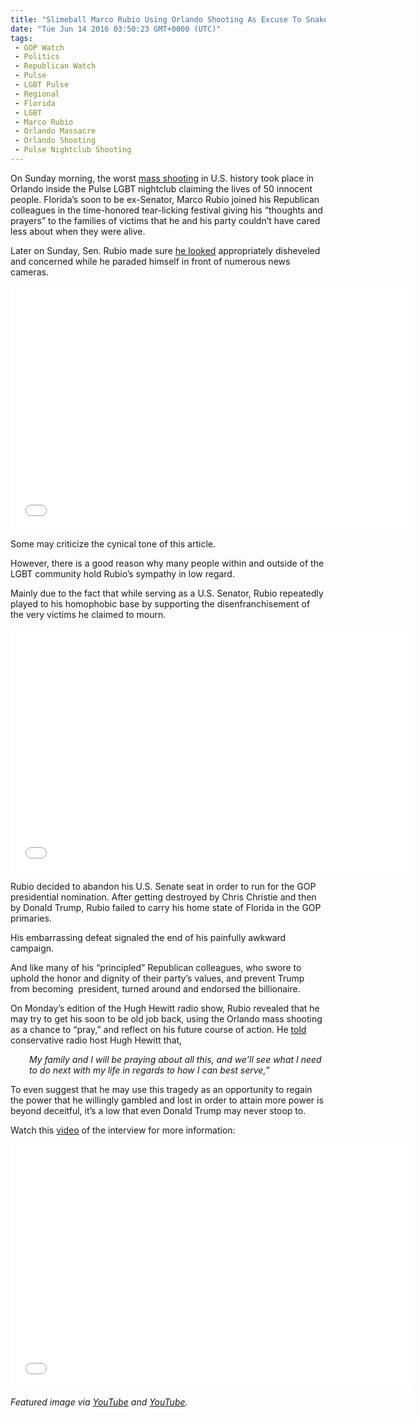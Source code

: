 ```yaml
---
title: "Slimeball Marco Rubio Using Orlando Shooting As Excuse To Snake His Way Back Into Senate Seat (VIDEO)"
date: "Tue Jun 14 2016 03:50:23 GMT+0000 (UTC)"
tags: 
 - GOP Watch
 - Politics
 - Republican Watch
 - Pulse
 - LGBT Pulse
 - Regional
 - Florida
 - LGBT
 - Marco Rubio
 - Orlando Massacre
 - Orlando Shooting
 - Pulse Nightclub Shooting
---
```

<p><!-- Quick Adsense WordPress Plugin: http://quicksense.net/ --></p><p>On Sunday morning, the worst <a href="http://www.liberalamerica.org/2016/06/12/50-confirmed-dead-53-wounded-worst-mass-shooting-us-history/">mass shooting</a> in U.S. history took place in Orlando inside the Pulse LGBT nightclub claiming the lives of 50 innocent people. Florida&#x2019;s soon to be ex-Senator, Marco Rubio joined his Republican colleagues in the time-honored tear-licking festival giving his &#x201C;thoughts and prayers&#x201D; to the families of victims that he and his party couldn&#x2019;t have cared less about when they were alive.</p><p>Later on Sunday, Sen. Rubio made sure&#xA0;<a href="https://youtu.be/_7Z24LR-SPQ" onclick="__gaTracker(&apos;send&apos;, &apos;event&apos;, &apos;outbound-article&apos;, &apos;https://youtu.be/_7Z24LR-SPQ&apos;, &apos;he looked&apos;);">he looked</a> appropriately disheveled and concerned while he paraded himself in front of numerous news cameras.</p><p><span class="embed-youtube" style="text-align:center; display: block;"><iframe class="youtube-player" type="text/html" width="640" height="390" src="//www.youtube.com/embed/_7Z24LR-SPQ?version=3&amp;rel=1&amp;fs=1&amp;autohide=2&amp;showsearch=0&amp;showinfo=1&amp;iv_load_policy=1&amp;wmode=transparent" allowfullscreen="true" style="border:0;"></iframe></span></p><p>Some may criticize the cynical tone of this article.</p><p>However, there is a good reason why many people within and outside of the LGBT community hold Rubio&#x2019;s sympathy in low regard.</p><p>Mainly due to the fact that while serving as a U.S. Senator, Rubio repeatedly played to his homophobic base by supporting the disenfranchisement of the very victims he claimed to mourn.</p><p><span class="embed-youtube" style="text-align:center; display: block;"><iframe class="youtube-player" type="text/html" width="640" height="390" src="//www.youtube.com/embed/ZkhyDXHwp5M?version=3&amp;rel=1&amp;fs=1&amp;autohide=2&amp;showsearch=0&amp;showinfo=1&amp;iv_load_policy=1&amp;wmode=transparent" allowfullscreen="true" style="border:0;"></iframe></span></p><p>Rubio decided to abandon his U.S. Senate seat in order to run for the GOP presidential nomination. After getting destroyed by Chris Christie and then by Donald Trump, Rubio failed to carry his home state of Florida in the GOP primaries.</p><p>His embarrassing defeat signaled the end of his painfully awkward campaign.</p><p>And like many of his &#x201C;principled&#x201D; Republican colleagues, who swore to uphold the honor and dignity of their party&#x2019;s&#xA0;values, and prevent Trump from becoming &#xA0;president, turned around and endorsed the billionaire.</p><p>On Monday&#x2019;s edition of the Hugh Hewitt radio show, Rubio revealed that he may try to get his soon to be old job back, using the Orlando mass shooting as a&#xA0;chance to &#x201C;pray,&#x201D; and reflect on his future course of action. He&#xA0;<a href="http://www.hughhewitt.com/senator-marco-rubio-orlando-terrorist-attack-radical-islams-reach-america/#more-31024" onclick="__gaTracker(&apos;send&apos;, &apos;event&apos;, &apos;outbound-article&apos;, &apos;http://www.hughhewitt.com/senator-marco-rubio-orlando-terrorist-attack-radical-islams-reach-america/#more-31024&apos;, &apos;told&apos;);">told</a> conservative radio host Hugh Hewitt that,<em>&#xA0;</em></p><p style="padding-left: 30px;"><em>My family and I will be praying about all this, and we&#x2019;ll see what I need to do next with my life in regards to how I can best serve,&#x201D; </em></p><p><!-- Quick Adsense WordPress Plugin: http://quicksense.net/ --></p><p>To even suggest that he may use this tragedy as an opportunity to regain the power that he willingly gambled and lost in order to attain more power is beyond deceitful, it&#x2019;s a low that even Donald Trump may never stoop to.</p><p>Watch this <a href="https://youtu.be/WHV-B8jYop8" onclick="__gaTracker(&apos;send&apos;, &apos;event&apos;, &apos;outbound-article&apos;, &apos;https://youtu.be/WHV-B8jYop8&apos;, &apos;video&apos;);">video</a> of the interview for more information:</p><p><span class="embed-youtube" style="text-align:center; display: block;"><iframe class="youtube-player" type="text/html" width="640" height="390" src="//www.youtube.com/embed/WHV-B8jYop8?version=3&amp;rel=1&amp;fs=1&amp;autohide=2&amp;showsearch=0&amp;showinfo=1&amp;iv_load_policy=1&amp;wmode=transparent" allowfullscreen="true" style="border:0;"></iframe></span></p><p><em>Featured image via <a href="https://www.youtube.com/watch?v=sbaC1dTtLo4" onclick="__gaTracker(&apos;send&apos;, &apos;event&apos;, &apos;outbound-article&apos;, &apos;https://www.youtube.com/watch?v=sbaC1dTtLo4&apos;, &apos;YouTube&apos;);">YouTube</a> and <a href="https://www.youtube.com/watch?v=DCCl49T5dR4" onclick="__gaTracker(&apos;send&apos;, &apos;event&apos;, &apos;outbound-article&apos;, &apos;https://www.youtube.com/watch?v=DCCl49T5dR4&apos;, &apos;YouTube&apos;);">YouTube</a>.</em></p><div style="font-size:0px;height:0px;line-height:0px;margin:0;padding:0;clear:both"></div>